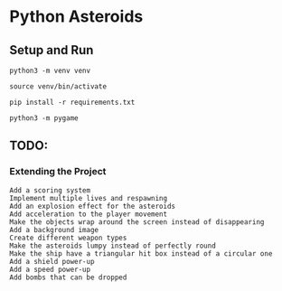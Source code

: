 # Python Asteroids

## Setup and Run

`python3 -m venv venv`

`source venv/bin/activate`

`pip install -r requirements.txt`

`python3 -m pygame`

## TODO:

### Extending the Project
```
Add a scoring system
Implement multiple lives and respawning
Add an explosion effect for the asteroids
Add acceleration to the player movement
Make the objects wrap around the screen instead of disappearing
Add a background image
Create different weapon types
Make the asteroids lumpy instead of perfectly round
Make the ship have a triangular hit box instead of a circular one
Add a shield power-up
Add a speed power-up
Add bombs that can be dropped
```